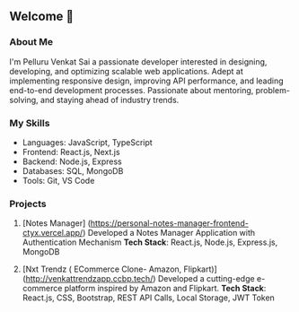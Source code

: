 ## Welcome 👋
### About Me 
I'm Pelluru Venkat Sai a passionate developer interested in designing, developing, and optimizing scalable web applications. Adept at implementing responsive design, improving API performance, and leading end-to-end development processes. Passionate about mentoring, problem-solving, and staying ahead of industry trends.
### My Skills 
* Languages: JavaScript, TypeScript
* Frontend: React.js, Next.js
* Backend: Node.js, Express
* Databases: SQL, MongoDB
* Tools: Git, VS Code
### Projects 
1. [Notes Manager] (https://personal-notes-manager-frontend-ctyx.vercel.app/)
Developed a Notes Manager Application with Authentication Mechanism
**Tech Stack**: React.js, Node.js, Express.js, MongoDB
  
2. [Nxt Trendz ( ECommerce Clone- Amazon, Flipkart)] (http://venkattrendzapp.ccbp.tech/)
Developed a cutting-edge e-commerce platform inspired by Amazon and Flipkart.
**Tech Stack**: React.js, CSS, Bootstrap, REST API Calls, Local Storage, JWT Token 
